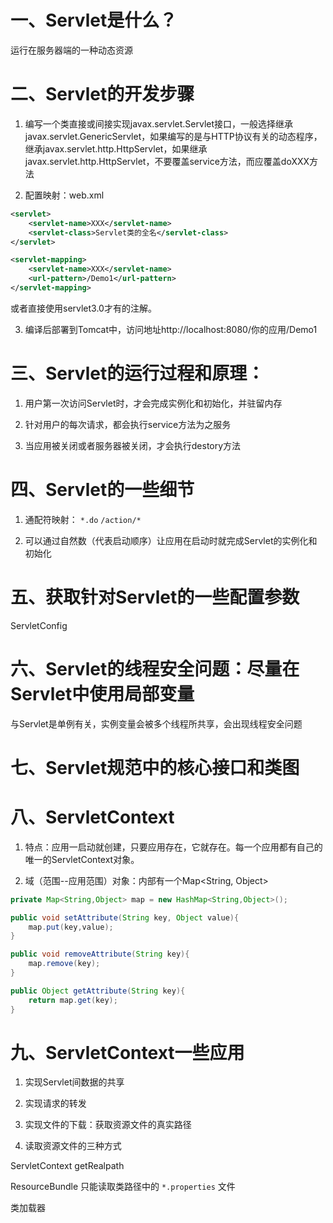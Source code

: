 # 一、Servlet是什么？
运行在服务器端的一种动态资源

# 二、Servlet的开发步骤
1. 编写一个类直接或间接实现javax.servlet.Servlet接口，一般选择继承javax.servlet.GenericServlet，如果编写的是与HTTP协议有关的动态程序，
继承javax.servlet.http.HttpServlet，如果继承javax.servlet.http.HttpServlet，不要覆盖service方法，而应覆盖doXXX方法

2. 配置映射：web.xml
```xml
<servlet>
    <servlet-name>XXX</servlet-name>
    <servlet-class>Servlet类的全名</servlet-class>
</servlet>

<servlet-mapping>
    <servlet-name>XXX</servlet-name>
    <url-pattern>/Demo1</url-pattern>
</servlet-mapping>
```

或者直接使用servlet3.0才有的注解。

3. 编译后部署到Tomcat中，访问地址http://localhost:8080/你的应用/Demo1

# 三、Servlet的运行过程和原理：
1. 用户第一次访问Servlet时，才会完成实例化和初始化，并驻留内存

2. 针对用户的每次请求，都会执行service方法为之服务

3. 当应用被关闭或者服务器被关闭，才会执行destory方法

# 四、Servlet的一些细节
1. 通配符映射：  `*.do`    `/action/*`

2. 可以通过<load-on-startup>自然数（代表启动顺序）</load-on-startup>让应用在启动时就完成Servlet的实例化和初始化

# 五、获取针对Servlet的一些配置参数
ServletConfig

# 六、Servlet的线程安全问题：尽量在Servlet中使用局部变量
与Servlet是单例有关，实例变量会被多个线程所共享，会出现线程安全问题

# 七、Servlet规范中的核心接口和类图

# 八、ServletContext
1. 特点：应用一启动就创建，只要应用存在，它就存在。每一个应用都有自己的唯一的ServletContext对象。

2. 域（范围--应用范围）对象：内部有一个Map<String, Object>

```java
private Map<String,Object> map = new HashMap<String,Object>();

public void setAttribute(String key, Object value){
    map.put(key,value);
}

public void removeAttribute(String key){
    map.remove(key);
}

public Object getAttribute(String key){
    return map.get(key);
}
```

# 九、ServletContext一些应用
1. 实现Servlet间数据的共享

2. 实现请求的转发

3. 实现文件的下载：获取资源文件的真实路径

4. 读取资源文件的三种方式

ServletContext  getRealpath

ResourceBundle  只能读取类路径中的 `*.properties` 文件

类加载器
